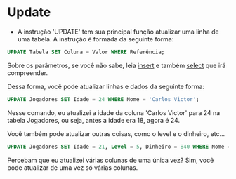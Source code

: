 # Update
- A instrução 'UPDATE' tem sua principal função atualizar uma linha de uma tabela. A instrução é formada da seguinte forma:
```sql
UPDATE Tabela SET Coluna = Valor WHERE Referência;
```
Sobre os parâmetros, se você não sabe, leia [insert](https://github.com/CarlinCV/sqlite-tutorial/blob/CarlinCV/Extra/insert.md) e também [select](https://github.com/CarlinCV/sqlite-tutorial/blob/CarlinCV/Extra/select.md) que irá compreender.

Dessa forma, você pode atualizar linhas e dados da seguinte forma:
```sql
UPDATE Jogadores SET Idade = 24 WHERE Nome = 'Carlos Victor';
```
Nesse comando, eu atualizei a idade da coluna 'Carlos Victor' para 24 na tabela Jogadores, ou seja, antes a idade era 18, agora é 24.

Você também pode atualizar outras coisas, como o level e o dinheiro, etc...
```sql
UPDATE Jogadores SET Idade = 21, Level = 5, Dinheiro = 840 WHERE Nome = 'Carlos Victor';
```
Percebam que eu atualizei várias colunas de uma única vez? Sim, você pode atualizar de uma vez só várias colunas.